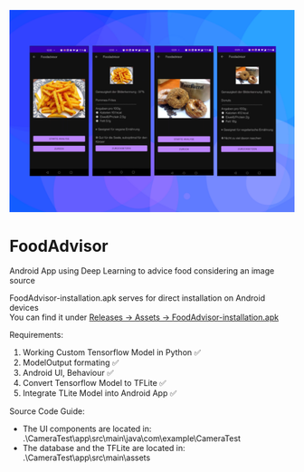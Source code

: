 ![Banner](./img/FoodAdvisor.png)

# FoodAdvisor

Android App using Deep Learning to advice food considering an image source

FoodAdvisor-installation.apk serves for direct installation on Android devices  
You can find it under [Releases -> Assets -> FoodAdvisor-installation.apk](https://github.com/Blankjr/FoodAdvisor/releases/tag/v0.1.0)

Requirements:
1. Working Custom Tensorflow Model in Python ✅
2. ModelOutput formating ✅
3. Android UI, Behaviour ✅
4. Convert Tensorflow Model to TFLite ✅
5. Integrate TLite Model into Android App ✅

Source Code Guide:

- The UI components are located in:
  .\CameraTest\app\src\main\java\com\example\CameraTest
- The database and the TFLite are located in:
  .\CameraTest\app\src\main\assets
